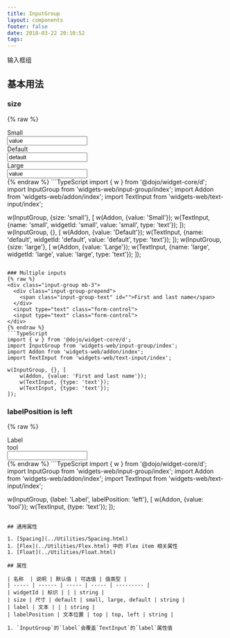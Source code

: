```yaml
---
title: InputGroup
layout: components
footer: false
date: 2018-03-22 20:10:52
tags:
---
```


输入框组

## 基本用法

### size
{% raw %}
<div class="input-group input-group-sm mt-3">
    <div class="input-group-prepend">
        <div class="input-group-text">
            Small
        </div>
    </div>
    <input id="small" name="small" type="text" class="form-control" value="value">
</div>
<div class="input-group mt-3">
    <div class="input-group-prepend">
        <div class="input-group-text">
            Default
        </div>
    </div>
    <input id="default" name="default" type="text" class="form-control" value="default">
</div>
<div class="input-group input-group-lg mt-3">
    <div class="input-group-prepend">
        <div class="input-group-text">
            Large
        </div>
    </div>
    <input id="large" name="large" type="text" class="form-control" value="value">
</div>
{% endraw %}
```TypeScript
import { w } from '@dojo/widget-core/d';
import InputGroup from 'widgets-web/input-group/index';
import Addon from 'widgets-web/addon/index';
import TextInput from 'widgets-web/text-input/index';

w(InputGroup, {size: 'small'}, [
    w(Addon, {value: 'Small'});
    w(TextInput, {name: 'small', widgetId: 'small', value: 'small', type: 'text'});
]);
w(InputGroup, {}, [
    w(Addon, {value: 'Default'});
    w(TextInput, {name: 'default', widgetId: 'default', value: 'default', type: 'text'});
]);
w(InputGroup, {size: 'large'}, [
    w(Addon, {value: 'Large'});
    w(TextInput, {name: 'large', widgetId: 'large', value: 'large', type: 'text'});
]);
```

### Multiple inputs
{% raw %}
<div class="input-group mb-3">
  <div class="input-group-prepend">
    <span class="input-group-text" id="">First and last name</span>
  </div>
  <input type="text" class="form-control">
  <input type="text" class="form-control">
</div>
{% endraw %}
```TypeScript
import { w } from '@dojo/widget-core/d';
import InputGroup from 'widgets-web/input-group/index';
import Addon from 'widgets-web/addon/index';
import TextInput from 'widgets-web/text-input/index';

w(InputGroup, {}, [
    w(Addon, {value: 'First and last name'});
    w(TextInput, {type: 'text'});
    w(TextInput, {type: 'text'});
]);
```

### labelPosition is left
{% raw %}
<div class="form-group form-check-inline w-100 mb-3">
    <label for="label-position-id" class="col-form-label mr-3">Label</label>
    <div class="input-group">
        <div class="input-group-prepend">
            <span class="input-group-text" id="">tool</span>
        </div>
        <input type="text" class="form-control">
    </div>
</div>
{% endraw %}
```TypeScript
import { w } from '@dojo/widget-core/d';
import InputGroup from 'widgets-web/input-group/index';
import Addon from 'widgets-web/addon/index';
import TextInput from 'widgets-web/text-input/index';

w(InputGroup, {label: 'Label', labelPosition: 'left'}, [
    w(Addon, {value: 'tool'});
    w(TextInput, {type: 'text'});
]);
```

## 通用属性

1. [Spacing](../Utilities/Spacing.html)
1. [Flex](../Utilities/Flex.html) 中的 Flex item 相关属性
1. [Float](../Utilities/Float.html)

## 属性

| 名称  | 说明 | 默认值 | 可选值 | 值类型 |
| ----- | ------ | ----- | ----- | --------- |
| widgetId | 标识 | | | string |
| size | 尺寸 | default | small, large, default | string |
| label | 文本 | | | string |
| labelPosition | 文本位置 | top | top, left | string |

1. `InputGroup`的`label`会覆盖`TextInput`的`label`属性值
